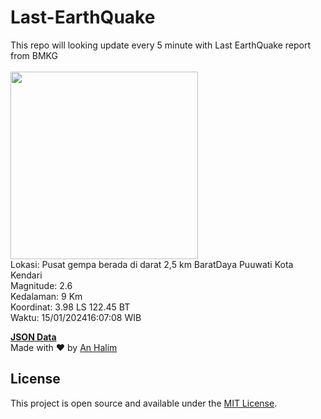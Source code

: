 # Last-EarthQuake
This repo will looking update every 5 minute with Last EarthQuake report from BMKG
<br>
<br>
<img src="https://static.bmkg.go.id/20240115160708.mmi.jpg" width="300"/>
<br>
Lokasi: Pusat gempa berada di darat 2,5 km BaratDaya Puuwati Kota Kendari <br>
Magnitude: 2.6 <br>
Kedalaman: 9 Km <br>
Koordinat: 3.98 LS 122.45 BT <br>
Waktu: 15/01/202416:07:08 WIB <br>

<a href="./data/data.json">**JSON Data**</a>
<br>
Made with ❤️ by <a href="https://github.com/an-halim">An Halim</a>
## License

This project is open source and available under the [MIT License](LICENSE).
